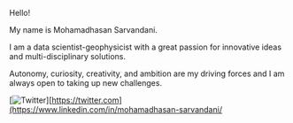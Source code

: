 
  Hello!

My name is Mohamadhasan Sarvandani.

I am a data scientist-geophysicist with a great passion for innovative ideas and multi-disciplinary solutions.  

Autonomy, curiosity, creativity, and ambition are my driving forces and I am always open to taking up new challenges. 

[![Twitter](https://badgen.net/badge/icon/twitter?icon=linkedin)][https://twitter.com](https://www.linkedin.com/in/mohamadhasan-sarvandani/


